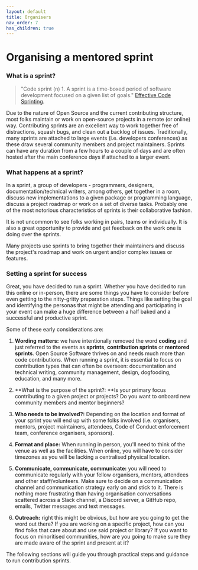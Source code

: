 ```yaml
---
layout: default
title: Organisers
nav_order: 7
has_children: true
---
```


# Organising a mentored sprint

### What is a sprint?

>"Code sprint (n) 1. A sprint is a time-boxed period of software development focused on a given list of goals." [Effective Code Sprinting](https://www.slideshare.net/reidab/effective-code-sprinting).

Due to the nature of Open Source and the current contributing structure, most folks maintain or work on open-source projects in a remote (or online) way. Contributing sprints are an excellent way to work together free of distractions,  squash bugs, and clean out a backlog of issues.
Traditionally, many sprints are attached to large events (i.e. developers conferences) as these draw several community members and project maintainers.
Sprints can have any duration from a few hours to a couple of days and are often hosted after the main conference days if attached to a larger event.

### What happens at a sprint?

In a sprint, a group of developers - programmers, designers, documentation/technical writers, among others, get together in a room, discuss new implementations to a given package or programming language, discuss a project roadmap or work on a set of diverse tasks. Probably one of the most notorious characteristics of sprints is their collaborative fashion.

It is not uncommon to see folks working in pairs, teams or individually. It is also a great opportunity to provide and get feedback on the work one is doing over the sprints.

Many projects use sprints to bring together their maintainers and discuss the project's roadmap and work on urgent and/or complex issues or features.

### Setting a sprint for success

Great, you have decided to run a sprint. Whether you have decided to run this online or in-person, there are some things you have to consider before even getting to the nitty-gritty preparation steps. Things like setting the goal and identifying the personas that might be attending and participating in your event can make a huge difference between a half baked and a successful and productive sprint.

Some of these early considerations are:

1. **Wording matters:** we have intentionally removed the word **coding** and just referred to the events as **sprints**, **contribution sprints** or **mentored** **sprints**. Open Source Software thrives on and needs much more than code contributions. When running a sprint, it is essential to focus on contribution types that can often be overseen: documentation and technical writing, community management, design, dogfooding, education, and many more.

2. **What is the purpose of the sprint?: **Is your primary focus contributing to a given project or projects? Do you want to onboard new community members and mentor beginners?

3. **Who needs to be involved?:** Depending on the location and format of your sprint you will end up with some folks involved (i.e. organisers, mentors, project maintainers, attendees, Code of Conduct enforcement team, conference organisers, sponsors).

4. **Format and place:** When running in person, you'll need to think of the venue as well as the facilities. When online, you will have to consider timezones as you will be lacking a centralised physical location.

5. **Communicate, communicate, communicate:** you will need to communicate regularly with your fellow organisers, mentors, attendees and other staff/volunteers. Make sure to decide on a communication channel and communication strategy early on and stick to it. There is nothing more frustrating than having organisation conversations scattered across a Slack channel, a Discord server, a GitHub repo, emails, Twitter messages and text messages.

6. **Outreach:** right this might be obvious, but how are you going to get the word out there? If you are working on a specific project, how can you find folks that care about and use said project or library? If you want to focus on minoritised communities, how are you going to make sure they are made aware of the sprint and present at it?

The following sections will guide you through practical steps and guidance to run contribution sprints.
